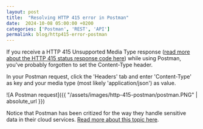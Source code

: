 ```yaml
---
layout: post
title:  "Resolving HTTP 415 error in Postman"
date:  2024-10-08 05:00:00 +0200
categories: ['Postman', 'REST', 'API']
permalink: blog/http415-error-postman
---
```


If you receive a HTTP 415 Unsupported Media Type response ([read more about the HTTP 415 status response code here][mozilla-link]) while using
Postman, you've probably forgotten to set the Content-Type header.

In your Postman request, click the 'Headers' tab and enter 'Content-Type' as key and your media type (most likely 'application/json') as value.

![A Postman request]({{ "/assets/images/http-415-postman/postman.PNG" | absolute_url }})

Notice that Postman has been critized for the way they handle sensitive data in their cloud services. [Read more about this topic here][postman-link].

[mozilla-link]: https://developer.mozilla.org/en-US/docs/Web/HTTP/Status/415
[postman-link]: https://www.leeholmes.com/security-risks-of-postman/